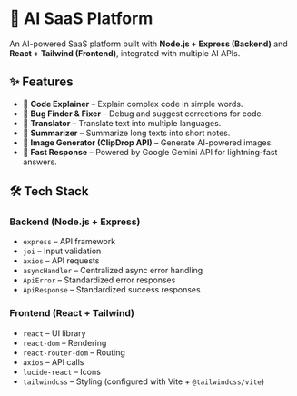 
# 🚀 AI SaaS Platform

An AI-powered SaaS platform built with **Node.js + Express (Backend)** and **React + Tailwind (Frontend)**, integrated with multiple AI APIs.

## ✨ Features

* 🔹 **Code Explainer** – Explain complex code in simple words.
* 🔹 **Bug Finder & Fixer** – Debug and suggest corrections for code.
* 🔹 **Translator** – Translate text into multiple languages.
* 🔹 **Summarizer** – Summarize long texts into short notes.
* 🔹 **Image Generator (ClipDrop API)** – Generate AI-powered images.
* 🔹 **Fast Response** – Powered by Google Gemini API for lightning-fast answers.

## 🛠️ Tech Stack

### Backend (Node.js + Express)

* `express` – API framework
* `joi` – Input validation
* `axios` – API requests
* `asyncHandler` – Centralized async error handling
* `ApiError` – Standardized error responses
* `ApiResponse` – Standardized success responses

### Frontend (React + Tailwind)

* `react` – UI library
* `react-dom` – Rendering
* `react-router-dom` – Routing
* `axios` – API calls
* `lucide-react` – Icons
* `tailwindcss` – Styling (configured with Vite + `@tailwindcss/vite`)



